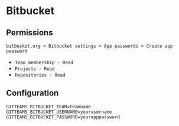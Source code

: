 # Bitbucket

## Permissions

`bitbucket.org > Bitbucket settings > App passwords > Create app password`

 - `Team membership - Read`
 - `Projects - Read`
 - `Repositories - Read`

## Configuration

```
GITTEAMS_BITBUCKET_TEAM=teamname
GITTEAMS_BITBUCKET_USERNAME=yourusername
GITTEAMS_BITBUCKET_PASSWORD=yourapppassword
```
